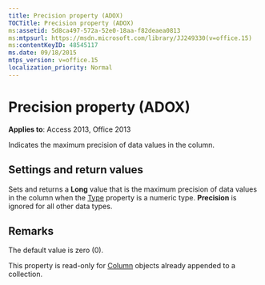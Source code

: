 ```yaml
---
title: Precision property (ADOX)
TOCTitle: Precision property (ADOX)
ms:assetid: 5d8ca497-572a-52e0-18aa-f82deaea0813
ms:mtpsurl: https://msdn.microsoft.com/library/JJ249330(v=office.15)
ms:contentKeyID: 48545117
ms.date: 09/18/2015
mtps_version: v=office.15
localization_priority: Normal
---
```


# Precision property (ADOX)


**Applies to**: Access 2013, Office 2013

Indicates the maximum precision of data values in the column.

## Settings and return values

Sets and returns a **Long** value that is the maximum precision of data values in the column when the [Type](https://docs.microsoft.com/office/vba/access/concepts/miscellaneous/type-property-columnadox) property is a numeric type. **Precision** is ignored for all other data types.

## Remarks

The default value is zero (0).

This property is read-only for [Column](column-object-adox.md) objects already appended to a collection.

